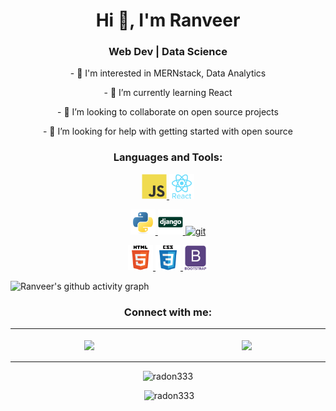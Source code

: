 
<h1 align="center">Hi 👋, I'm Ranveer</h1>
<h3 align="center">Web Dev | Data Science</h3>
	<p align="center">
- 🧐 I'm interested in MERNstack, Data Analytics
        </p>
        <p align="center">
- 🌱 I’m currently learning React
	</p>
        <p align="center">
- 👯 I’m looking to collaborate on open source projects
        </p>
        <p align="center">
- 🤔 I’m looking for help with getting started with open source
        </p>
<h3 align="center">Languages and Tools:</h3>
<p align="center">
<a href="https://developer.mozilla.org/en-US/docs/Web/JavaScript" target="_blank"> <img src="https://raw.githubusercontent.com/devicons/devicon/master/icons/javascript/javascript-original.svg" alt="javascript" width="40" height="40"/> </a> <a href="https://reactjs.org/" target="_blank"> <img src="https://raw.githubusercontent.com/devicons/devicon/master/icons/react/react-original-wordmark.svg" alt="react" width="40" height="40"/> </a>

<p align="center"><a href="https://www.python.org" target="_blank"> <img src="https://raw.githubusercontent.com/devicons/devicon/master/icons/python/python-original.svg" alt="python" width="40" height="40"/> </a> <a href="https://www.djangoproject.com/" target="_blank"> <img src="https://raw.githubusercontent.com/devicons/devicon/master/icons/django/django-original.svg" alt="django" width="40" height="40"/> </a> <a href="https://git-scm.com/" target="_blank"> <img src="https://www.vectorlogo.zone/logos/git-scm/git-scm-icon.svg" alt="git" width="40" height="40"/> </a> </p>

<p align="center">
<a href="https://www.w3.org/html/" target="_blank"> <img src="https://raw.githubusercontent.com/devicons/devicon/master/icons/html5/html5-original-wordmark.svg" alt="html5" width="40" height="40"/> </a><a href="https://www.w3schools.com/css/" target="_blank"> <img src="https://raw.githubusercontent.com/devicons/devicon/master/icons/css3/css3-original-wordmark.svg" alt="css3" width="40" height="40"/> </a> <a href="https://getbootstrap.com" target="_blank"> <img src="https://raw.githubusercontent.com/devicons/devicon/master/icons/bootstrap/bootstrap-plain-wordmark.svg" alt="bootstrap" width="40" height="40"/> </a></p>


![Ranveer's github activity graph](https://activity-graph.herokuapp.com/graph?username=radon333&theme=react-dark)

<p align="center">
<h3 align="center">Connect with me:</h3>
      <table border="0" align="center">
        <tr border="0">
          <td border="0" width="300">
<p align="center">
            <a href="https://www.linkedin.com/in/ranveer-shah333" target="_blank" rel="noopener noreferrer">
              <img align="center" width="50%" src="https://user-images.githubusercontent.com/25654606/119312158-9c168980-bc8f-11eb-9d53-63a8237c21d8.png" />
            </a>
</p>
          </td>
	  <td border="0" width="300">
<p align="center">
            <a href="mailto: ranveershah3@pm.me">
              <img align="center" width="50%"src="https://user-images.githubusercontent.com/25654606/119311833-2e6a5d80-bc8f-11eb-8c57-a35aa0c6d7f0.png"/>
            </a>
</p>
          </td>    
        </tr>
      </table>
</p>

<p>
<p align="center"><img src="https://github-readme-stats.vercel.app/api/top-langs/?username=radon333&langs_count=5&theme=react" alt="radon333" /></p>


<p align="center">&nbsp;<img src="https://github-readme-stats.vercel.app/api?username=radon333&theme=react&show_icons=true&locale=en" alt="radon333" /></p>
</p>
